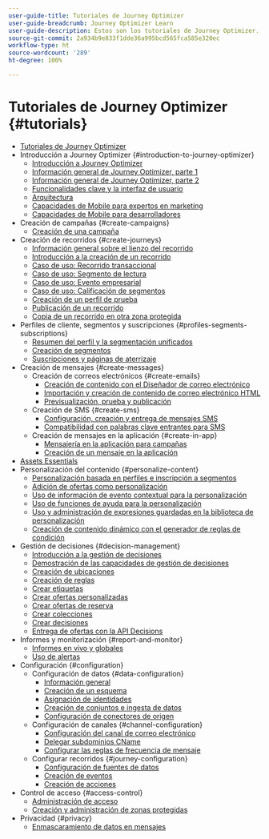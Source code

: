 ```yaml
---
user-guide-title: Tutoriales de Journey Optimizer
user-guide-breadcrumb: Journey Optimizer Learn
user-guide-description: Estos son los tutoriales de Journey Optimizer.
source-git-commit: 2a934b9e833f1dde36a995bcd565fca585e320ec
workflow-type: ht
source-wordcount: '289'
ht-degree: 100%

---
```



# Tutoriales de Journey Optimizer {#tutorials}

+ [Tutoriales de Journey Optimizer](/help/overview.md)
+ Introducción a Journey Optimizer {#introduction-to-journey-optimizer}
   + [Introducción a Journey Optimizer](/help/introduction/introduction.md)
   + [Información general de Journey Optimizer, parte 1](/help/introduction/journey-optimizer-overview-part-1.md)
   + [Información general de Journey Optimizer, parte 2](/help/introduction/journey-optimizer-overview-part-2.md)
   + [Funcionalidades clave y la interfaz de usuario](/help/introduction/key-capabilities-and-user-interface.md)
   + [Arquitectura](/help/introduction/architecture.md)
   + [Capacidades de Mobile para expertos en marketing](/help/create-messages/mobile-capabilities.md)
   + [Capacidades de Mobile para desarrolladores](/help/create-messages/mobile-capabilities-for-developers.md)
+ Creación de campañas {#create-campaigns}
   + [Creación de una campaña](/help/create-champaigns/create-a-campaign.md)
+ Creación de recorridos {#create-journeys}
   + [Información general sobre el lienzo del recorrido](/help/create-journeys/overview-over-the-journey-canvas.md)
   + [Introducción a la creación de un recorrido](/help/create-journeys/introduction-to-building-a-journey.md)
   + [Caso de uso: Recorrido transaccional](/help/create-journeys/use-case-transactional-journey.md)
   + [Caso de uso: Segmento de lectura](/help/create-journeys/use-case-read-segment.md)
   + [Caso de uso: Evento empresarial](/help/create-journeys/use-case-business-event.md)
   + [Caso de uso: Calificación de segmentos](/help/create-journeys/use-case-read-segment-qualification.md)
   + [Creación de un perfil de prueba](/help/create-journeys/test-a-journey.md)
   + [Publicación de un recorrido](/help/create-journeys/publish-a-journey.md)
   + [Copia de un recorrido en otra zona protegida](/help/create-journeys/copy-a-journey.md)
+ Perfiles de cliente, segmentos y suscripciones {#profiles-segments-subscriptions}
   + [Resumen del perfil y la segmentación unificados](/help/set-up-resources/unified-profile-and-segmentation-overview.md)
   + [Creación de segmentos](/help/set-up-resources/create-segments.md)
   + [Suscripciones y páginas de aterrizaje](/help/subscriptions-and-landing-pages.md)
+ Creación de mensajes {#create-messages}
   + Creación de correos electrónicos {#create-emails}
      + [Creación de contenido con el Diseñador de correo electrónico](/help/create-messages/create-content-with-the-email-designer.md)
      + [Importación y creación de contenido de correo electrónico HTML](/help/create-messages/import-and-author-html-email-content.md)
      + [Previsualización, prueba y publicación](/help/create-messages/preview-proof-and-publish.md)
   + Creación de SMS {#create-sms}
      + [Configuración, creación y entrega de mensajes SMS](/help/create-messages/configure-author-and-deliver-sms-messages.md)
      + [Compatibilidad con palabras clave entrantes para SMS](/help/create-messages/inbound-keyword-support-for-sms.md)
   + Creación de mensajes en la aplicación {#create-in-app}
      + [Mensajería en la aplicación para campañas](/help/create-messages/in-app-messaging-for-campaigns.md)
      + [Creación de un mensaje en la aplicación](/help/create-messages/author-in-app-messages.md)
+ [Assets Essentials](/help/assets-essentials-overview.md)
+ Personalización del contenido {#personalize-content}
   + [Personalización basada en perfiles e inscripción a segmentos](/help/personalize-content/profile-and-segment-membership-based-personalization.md)
   + [Adición de ofertas como personalización](/help/personalize-content/add-offer-decisioning-to-messages.md)
   + [Uso de información de evento contextual para la personalización](/help/personalize-content/use-contextual-event-information-for-personalization.md)
   + [Uso de funciones de ayuda para la personalización](/help/personalize-content/use-helper-functions-for-personalization.md)
   + [Uso y administración de expresiones guardadas en la biblioteca de personalización](/help/personalize-content/use-and-manage-saved-expressions-in-personalization-library.md)
   + [Creación de contenido dinámico con el generador de reglas de condición](/help/personalize-content/create-dynamic-content.md)
+ Gestión de decisiones {#decision-management}
   + [Introducción a la gestión de decisiones](/help/decision-management/introduction-to-decision-management.md)
   + [Demostración de las capacidades de gestión de decisiones](/help/decision-management/demo-of-decision-management-capabilities.md)
   + [Creación de ubicaciones](/help/decision-management/create-placements.md)
   + [Creación de reglas](/help/decision-management/create-rules.md)
   + [Crear etiquetas](/help/decision-management/create-tags.md)
   + [Crear ofertas personalizadas](/help/decision-management/create-personalized-offers.md)
   + [Crear ofertas de reserva](/help/decision-management/create-fallback-offers.md)
   + [Crear colecciones](/help/decision-management/create-collections.md)
   + [Crear decisiones](/help/decision-management/create-decisions.md)
   + [Entrega de ofertas con la API Decisions](/help/decision-management/deliver-offers-with-the-decisions-api.md)
+ Informes y monitorización {#report-and-monitor}
   + [Informes en vivo y globales](/help/report-and-monitor/live-and-global-reports.md)
   + [Uso de alertas](/help/administration/alerts.md)
+ Configuración {#configuration}
   + Configuración de datos {#data-configuration}
      + [Información general](/help/set-up-data/set-up-data-overview.md)
      + [Creación de un esquema](/help/set-up-data/create-schema.md)
      + [Asignación de identidades](/help/set-up-data/map-identities.md)
      + [Creación de conjuntos e ingesta de datos](/help/set-up-data/create-datasets-and-ingest-data.md)
      + [Configuración de conectores de origen](/help/set-up-data/configure-source-connectors.md)
   + Configuración de canales {#channel-configuration}
      + [Configuración del canal de correo electrónico](/help/set-up-email-channel/set-up-email-channel.md)
      + [Delegar subdominios CName](/help/set-up-email-channel/delegate-cname-subdomains.md)
      + [Configurar las reglas de frecuencia de mensaje](/help/administration/configure-frequency-rules.md)
   + Configurar recorridos {#journey-configuration}
      + [Configuración de fuentes de datos](/help/set-up-journeys/configure-data-sources.md)
      + [Creación de eventos](/help/set-up-journeys/create-events.md)
      + [Creación de acciones](/help/set-up-journeys/create-actions.md)
+ Control de acceso {#access-control}
   + [Administración de acceso](/help/set-up-access/access-management.md)
   + [Creación y administración de zonas protegidas](/help/set-up-access/create-and-manage-sandboxes.md)
+ Privacidad {#privacy}
   + [Enmascaramiento de datos en mensajes](/help/privacy/mask-data-in-messages.md)
